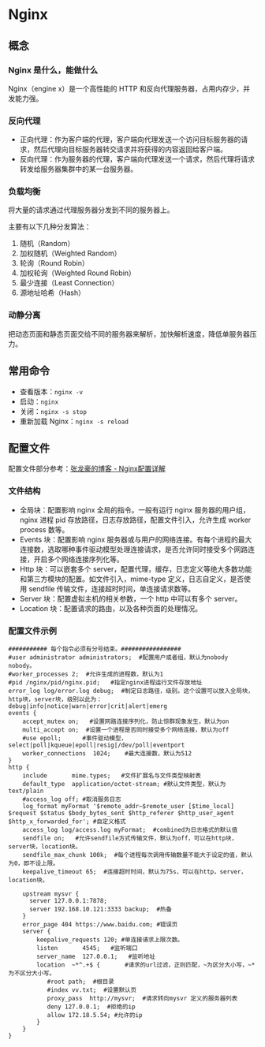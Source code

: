 # Nginx

## 概念

### Nginx 是什么，能做什么

Nginx（engine x）是一个高性能的 HTTP 和反向代理服务器，占用内存少，并发能力强。

### 反向代理

- 正向代理：作为客户端的代理，客户端向代理发送一个访问目标服务器的请求，然后代理向目标服务器转交请求并将获得的内容返回给客户端。
- 反向代理：作为服务器的代理，客户端向代理发送一个请求，然后代理将请求转发给服务器集群中的某一台服务器。

### 负载均衡

将大量的请求通过代理服务器分发到不同的服务器上。

主要有以下几种分发算法：
1. 随机（Random）
2. 加权随机（Weighted Random） 
3. 轮询（Round Robin）
4. 加权轮询（Weighted Round Robin）
5. 最少连接（Least Connection）
6. 源地址哈希（Hash）

### 动静分离

把动态页面和静态页面交给不同的服务器来解析，加快解析速度，降低单服务器压力。

## 常用命令

- 查看版本：`nginx -v`
- 启动：`nginx`
- 关闭：`nginx -s stop`
- 重新加载 Nginx：`nginx -s reload`

## 配置文件

配置文件部分参考：[张龙豪的博客 - Nginx配置详解](https://www.cnblogs.com/knowledgesea/p/5175711.html)

### 文件结构

- 全局块：配置影响 nginx 全局的指令。一般有运行 nginx 服务器的用户组，nginx 进程 pid 存放路径，日志存放路径，配置文件引入，允许生成 worker process 数等。
- Events 块：配置影响 nginx 服务器或与用户的网络连接。有每个进程的最大连接数，选取哪种事件驱动模型处理连接请求，是否允许同时接受多个网路连接，开启多个网络连接序列化等。
- Http 块：可以嵌套多个 server，配置代理，缓存，日志定义等绝大多数功能和第三方模块的配置。如文件引入，mime-type 定义，日志自定义，是否使用 sendfile 传输文件，连接超时时间，单连接请求数等。
- Server 块：配置虚拟主机的相关参数，一个 http 中可以有多个 server。
- Location 块：配置请求的路由，以及各种页面的处理情况。

### 配置文件示例

```nginx
########### 每个指令必须有分号结束。#################
#user administrator administrators;  #配置用户或者组，默认为nobody nobody。
#worker_processes 2;  #允许生成的进程数，默认为1
#pid /nginx/pid/nginx.pid;   #指定nginx进程运行文件存放地址
error_log log/error.log debug;  #制定日志路径，级别。这个设置可以放入全局块，http块，server块，级别以此为：debug|info|notice|warn|error|crit|alert|emerg
events {
    accept_mutex on;   #设置网路连接序列化，防止惊群现象发生，默认为on
    multi_accept on;  #设置一个进程是否同时接受多个网络连接，默认为off
    #use epoll;      #事件驱动模型，select|poll|kqueue|epoll|resig|/dev/poll|eventport
    worker_connections  1024;    #最大连接数，默认为512
}
http {
    include       mime.types;   #文件扩展名与文件类型映射表
    default_type  application/octet-stream; #默认文件类型，默认为text/plain
    #access_log off; #取消服务日志    
    log_format myFormat '$remote_addr–$remote_user [$time_local] $request $status $body_bytes_sent $http_referer $http_user_agent $http_x_forwarded_for'; #自定义格式
    access_log log/access.log myFormat;  #combined为日志格式的默认值
    sendfile on;   #允许sendfile方式传输文件，默认为off，可以在http块，server块，location块。
    sendfile_max_chunk 100k;  #每个进程每次调用传输数量不能大于设定的值，默认为0，即不设上限。
    keepalive_timeout 65;  #连接超时时间，默认为75s，可以在http，server，location块。

    upstream mysvr {   
      server 127.0.0.1:7878;
      server 192.168.10.121:3333 backup;  #热备
    }
    error_page 404 https://www.baidu.com; #错误页
    server {
        keepalive_requests 120; #单连接请求上限次数。
        listen       4545;   #监听端口
        server_name  127.0.0.1;   #监听地址       
        location  ~*^.+$ {       #请求的url过滤，正则匹配，~为区分大小写，~*为不区分大小写。
           #root path;  #根目录
           #index vv.txt;  #设置默认页
           proxy_pass  http://mysvr;  #请求转向mysvr 定义的服务器列表
           deny 127.0.0.1;  #拒绝的ip
           allow 172.18.5.54; #允许的ip           
        } 
    }
}
```